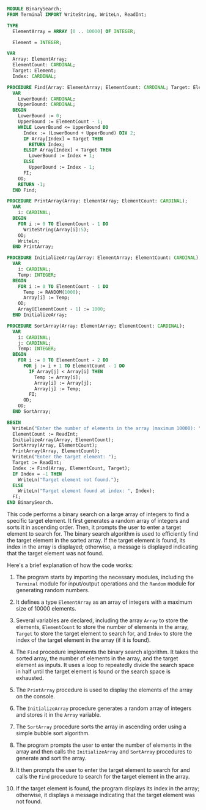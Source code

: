```modula-2
MODULE BinarySearch;
FROM Terminal IMPORT WriteString, WriteLn, ReadInt;

TYPE
  ElementArray = ARRAY [0 .. 10000] OF INTEGER;

  Element = INTEGER;

VAR
  Array: ElementArray;
  ElementCount: CARDINAL;
  Target: Element;
  Index: CARDINAL;

PROCEDURE Find(Array: ElementArray; ElementCount: CARDINAL; Target: Element): CARDINAL;
  VAR
    LowerBound: CARDINAL;
    UpperBound: CARDINAL;
  BEGIN
    LowerBound := 0;
    UpperBound := ElementCount - 1;
    WHILE LowerBound <= UpperBound DO
      Index := (LowerBound + UpperBound) DIV 2;
      IF Array[Index] = Target THEN
        RETURN Index;
      ELSIF Array[Index] < Target THEN
        LowerBound := Index + 1;
      ELSE
        UpperBound := Index - 1;
      FI;
    OD;
    RETURN -1;
  END Find;

PROCEDURE PrintArray(Array: ElementArray; ElementCount: CARDINAL);
  VAR
    i: CARDINAL;
  BEGIN
    FOR i := 0 TO ElementCount - 1 DO
      WriteString(Array[i]:5);
    OD;
    WriteLn;
  END PrintArray;

PROCEDURE InitializeArray(Array: ElementArray; ElementCount: CARDINAL);
  VAR
    i: CARDINAL;
    Temp: INTEGER;
  BEGIN
    FOR i := 0 TO ElementCount - 1 DO
      Temp := RANDOM(1000);
      Array[i] := Temp;
    OD;
    Array[ElementCount - 1] := 1000;
  END InitializeArray;

PROCEDURE SortArray(Array: ElementArray; ElementCount: CARDINAL);
  VAR
    i: CARDINAL;
    j: CARDINAL;
    Temp: INTEGER;
  BEGIN
    FOR i := 0 TO ElementCount - 2 DO
      FOR j := i + 1 TO ElementCount - 1 DO
        IF Array[j] < Array[i] THEN
          Temp := Array[i];
          Array[i] := Array[j];
          Array[j] := Temp;
        FI;
      OD;
    OD;
  END SortArray;

BEGIN
  WriteLn("Enter the number of elements in the array (maximum 10000): ");
  ElementCount := ReadInt;
  InitializeArray(Array, ElementCount);
  SortArray(Array, ElementCount);
  PrintArray(Array, ElementCount);
  WriteLn("Enter the target element: ");
  Target := ReadInt;
  Index := Find(Array, ElementCount, Target);
  IF Index = -1 THEN
    WriteLn("Target element not found.");
  ELSE
    WriteLn("Target element found at index: ", Index);
  FI;
END BinarySearch.
```

This code performs a binary search on a large array of integers to find a specific target element. It first generates a random array of integers and sorts it in ascending order. Then, it prompts the user to enter a target element to search for. The binary search algorithm is used to efficiently find the target element in the sorted array. If the target element is found, its index in the array is displayed; otherwise, a message is displayed indicating that the target element was not found.

Here's a brief explanation of how the code works:

1. The program starts by importing the necessary modules, including the `Terminal` module for input/output operations and the `Random` module for generating random numbers.

2. It defines a type `ElementArray` as an array of integers with a maximum size of 10000 elements.

3. Several variables are declared, including the array `Array` to store the elements, `ElementCount` to store the number of elements in the array, `Target` to store the target element to search for, and `Index` to store the index of the target element in the array (if it is found).

4. The `Find` procedure implements the binary search algorithm. It takes the sorted array, the number of elements in the array, and the target element as inputs. It uses a loop to repeatedly divide the search space in half until the target element is found or the search space is exhausted.

5. The `PrintArray` procedure is used to display the elements of the array on the console.

6. The `InitializeArray` procedure generates a random array of integers and stores it in the `Array` variable.

7. The `SortArray` procedure sorts the array in ascending order using a simple bubble sort algorithm.

8. The program prompts the user to enter the number of elements in the array and then calls the `InitializeArray` and `SortArray` procedures to generate and sort the array.

9. It then prompts the user to enter the target element to search for and calls the `Find` procedure to search for the target element in the array.

10. If the target element is found, the program displays its index in the array; otherwise, it displays a message indicating that the target element was not found.